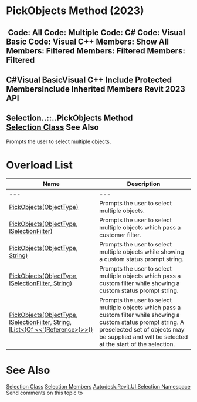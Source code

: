 # PickObjects Method (2023)

﻿
 Code: All Code: Multiple Code: C# Code: Visual Basic Code: Visual C++  Members: Show All Members: Filtered Members: Filtered Members: Filtered   
---  
C#Visual BasicVisual C++
Include Protected MembersInclude Inherited Members
Revit 2023 API  
---  
Selection..::..PickObjects Method   
[Selection Class](31b73d46-7d67-5dbb-4dad-80aa597c9afc.md "Selection Class") See Also  
---  
Prompts the user to select multiple objects.
# Overload List
| Name | Description |
| --- | --- |
| --- | --- | --- |
| [PickObjects(ObjectType)](577ac5d0-8a6d-8e73-9d0d-259ed0ac6024.md "PickObjects Method \(ObjectType\)") | Prompts the user to select multiple objects. |
| [PickObjects(ObjectType, ISelectionFilter)](3ac1a2c4-9afc-98cf-d5b8-c0c6a15fb4e8.md "PickObjects Method \(ObjectType, ISelectionFilter\)") | Prompts the user to select multiple objects which pass a customer filter. |
| [PickObjects(ObjectType, String)](ee21d076-057b-f334-70a6-e0dab1d2ac4e.md "PickObjects Method \(ObjectType, String\)") | Prompts the user to select multiple objects while showing a custom status prompt string. |
| [PickObjects(ObjectType, ISelectionFilter, String)](25aad159-e19d-82d9-f02d-043cc9905163.md "PickObjects Method \(ObjectType, ISelectionFilter, String\)") | Prompts the user to select multiple objects which pass a custom filter while showing a custom status prompt string. |
| [PickObjects(ObjectType, ISelectionFilter, String, IList<(Of <<'(Reference>)>>))](eac2b67c-28ae-f057-501e-bff28ea4dcfe.md "PickObjects Method \(ObjectType, ISelectionFilter, String, IList\(Reference\)\)") | Prompts the user to select multiple objects which pass a custom filter while showing a custom status prompt string. A preselected set of objects may be supplied and will be selected at the start of the selection. |

# See Also
[Selection Class](31b73d46-7d67-5dbb-4dad-80aa597c9afc.md "Selection Class")
[Selection Members](8eccaa93-cc99-fd37-15ad-24d201985d9b.md "Selection Members")
[Autodesk.Revit.UI.Selection Namespace](11785869-cc9e-03fc-97db-767a59af10a1.md "Autodesk.Revit.UI.Selection Namespace")
Send comments on this topic to 